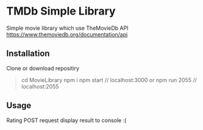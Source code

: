 # TMDb Simple Library

Simple movie library which use TheMovieDb API https://www.themoviedb.org/documentation/api 

## Installation

Clone or download repositiry

> cd MovieLibrary
> npm i
> npm start // localhost:3000
or
> npm run 2055 // localhost:2055

## Usage

Rating POST request display result to console :(